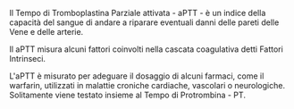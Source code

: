 Il Tempo di Tromboplastina Parziale attivata - aPTT - è un indice della capacità del sangue di andare a riparare eventuali danni delle pareti delle
Vene e delle arterie.

Il aPTT misura alcuni fattori coinvolti nella cascata coagulativa detti Fattori Intrinseci.

L'aPTT è misurato per adeguare il dosaggio di alcuni farmaci, come il warfarin, utilizzati in malattie croniche cardiache, vascolari o neurologiche.
Solitamente viene testato insieme al Tempo di Protrombina - PT.
